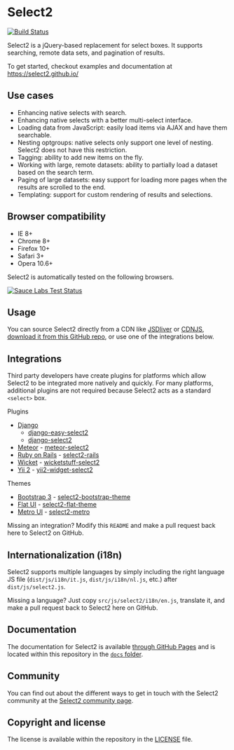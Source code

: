 Select2
=======
[![Build Status][travis-ci-image]][travis-ci-status]

Select2 is a jQuery-based replacement for select boxes. It supports searching,
remote data sets, and pagination of results.

To get started, checkout examples and documentation at
https://select2.github.io/

Use cases
---------

* Enhancing native selects with search.
* Enhancing native selects with a better multi-select interface.
* Loading data from JavaScript: easily load items via AJAX and have them
  searchable.
* Nesting optgroups: native selects only support one level of nesting. Select2
  does not have this restriction.
* Tagging: ability to add new items on the fly.
* Working with large, remote datasets: ability to partially load a dataset based
  on the search term.
* Paging of large datasets: easy support for loading more pages when the results
  are scrolled to the end.
* Templating: support for custom rendering of results and selections.

Browser compatibility
---------------------

* IE 8+
* Chrome 8+
* Firefox 10+
* Safari 3+
* Opera 10.6+

Select2 is automatically tested on the following browsers.

[![Sauce Labs Test Status][saucelabs-matrix]][saucelabs-status]

Usage
-----
You can source Select2 directly from a CDN like [JSDliver][jsdelivr] or
[CDNJS][cdnjs], [download it from this GitHub repo][releases], or use one of
the integrations below.

Integrations
------------
Third party developers have create plugins for platforms which allow Select2 to be integrated more natively and quickly.
For many platforms, additional plugins are not required because Select2 acts as a standard `<select>` box.

Plugins

* [Django]
    - [django-easy-select2]
    - [django-select2]
* [Meteor] - [meteor-select2]
* [Ruby on Rails][ruby-on-rails] - [select2-rails]
* [Wicket] - [wicketstuff-select2]
* [Yii 2][yii2] - [yii2-widget-select2]

Themes

- [Bootstrap 3][bootstrap3] - [select2-bootstrap-theme]
- [Flat UI][flat-ui] - [select2-flat-theme]
- [Metro UI][metro-ui] - [select2-metro]

Missing an integration? Modify this `README` and make a pull request back here to Select2 on GitHub.

Internationalization (i18n)
---------------------------
Select2 supports multiple languages by simply including the right language JS
file (`dist/js/i18n/it.js`, `dist/js/i18n/nl.js`, etc.) after
`dist/js/select2.js`.

Missing a language? Just copy `src/js/select2/i18n/en.js`, translate it, and
make a pull request back to Select2 here on GitHub.

Documentation
-------------
The documentation for Select2 is available
[through GitHub Pages][documentation] and is located within this repository
in the [`docs` folder][documentation-folder].

Community
---------
You can find out about the different ways to get in touch with the Select2
community at the [Select2 community page][community].

Copyright and license
---------------------
The license is available within the repository in the [LICENSE][license] file.

[cdnjs]: http://www.cdnjs.com/libraries/select2

[community]: https://select2.github.io/community.html

[documentation]: https://select2.github.io/

[documentation-folder]: https://github.com/select2/select2/tree/master/docs

[freenode]: https://freenode.net/

[jsdelivr]: http://www.jsdelivr.com/#!select2

[license]: LICENSE.md

[releases]: https://github.com/select2/select2/releases

[saucelabs-matrix]: https://saucelabs.com/browser-matrix/select2.svg

[saucelabs-status]: https://saucelabs.com/u/select2

[travis-ci-image]: https://img.shields.io/travis/select2/select2/master.svg

[travis-ci-status]: https://travis-ci.org/select2/select2

[bootstrap3]: https://getbootstrap.com/

[django]: https://www.djangoproject.com/

[django-easy-select2]: https://github.com/asyncee/django-easy-select2

[django-select2]: https://github.com/applegrew/django-select2

[flat-ui]: http://designmodo.github.io/Flat-UI/

[meteor]: https://www.meteor.com/

[meteor-select2]: https://github.com/nate-strauser/meteor-select2

[metro-ui]: http://metroui.org.ua/

[select2-metro]: http://metroui.org.ua/select2.html

[ruby-on-rails]: http://rubyonrails.org/

[select2-bootstrap-theme]: https://github.com/select2/select2-bootstrap-theme

[select2-flat-theme]: https://github.com/techhysahil/select2-Flat_Theme

[select2-rails]: https://github.com/argerim/select2-rails

[vue.js]: http://vuejs.org/

[select2-vue]: http://vuejs.org/examples/select2.html

[wicket]: https://wicket.apache.org/

[wicketstuff-select2]: https://github.com/wicketstuff/core/tree/master/select2-parent

[yii2]: http://www.yiiframework.com/

[yii2-widget-select2]: https://github.com/kartik-v/yii2-widget-select2
